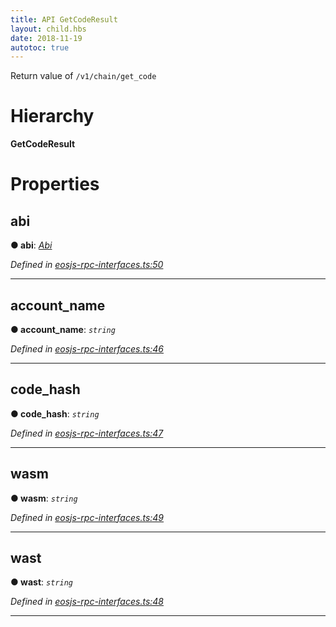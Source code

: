 ```yaml
---
title: API GetCodeResult 
layout: child.hbs
date: 2018-11-19
autotoc: true
---
```


Return value of `/v1/chain/get_code`

# Hierarchy

**GetCodeResult**

# Properties

<a id="abi"></a>

##  abi

**● abi**: *[Abi](_eosjs_rpc_interfaces_.abi.md)*

*Defined in [eosjs-rpc-interfaces.ts:50](https://github.com/EOSIO/eosjs/blob/e5ca122/src/eosjs-rpc-interfaces.ts#L50)*

___
<a id="account_name"></a>

##  account_name

**● account_name**: *`string`*

*Defined in [eosjs-rpc-interfaces.ts:46](https://github.com/EOSIO/eosjs/blob/e5ca122/src/eosjs-rpc-interfaces.ts#L46)*

___
<a id="code_hash"></a>

##  code_hash

**● code_hash**: *`string`*

*Defined in [eosjs-rpc-interfaces.ts:47](https://github.com/EOSIO/eosjs/blob/e5ca122/src/eosjs-rpc-interfaces.ts#L47)*

___
<a id="wasm"></a>

##  wasm

**● wasm**: *`string`*

*Defined in [eosjs-rpc-interfaces.ts:49](https://github.com/EOSIO/eosjs/blob/e5ca122/src/eosjs-rpc-interfaces.ts#L49)*

___
<a id="wast"></a>

##  wast

**● wast**: *`string`*

*Defined in [eosjs-rpc-interfaces.ts:48](https://github.com/EOSIO/eosjs/blob/e5ca122/src/eosjs-rpc-interfaces.ts#L48)*

___
